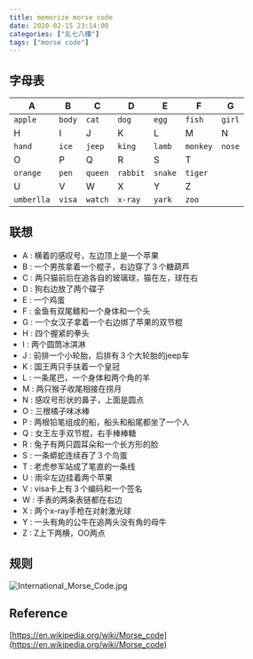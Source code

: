 ```yaml
---
title: memorize morse code
date: 2020-02-15 23:14:00
categories: ["乱七八糟"]
tags: ["morse code"]
---
```


## 字母表
| A          | B      | C       | D        | E       | F        | G      |
| ---------- | ------ | ------- | -------- | ------- | -------- | ------ |
| `apple`    | `body` | `cat`   | `dog`    | `egg`   | `fish`   | `girl` |
| H          | I      | J       | K        | L       | M        | N      |
| `hand`     | `ice`  | `jeep`  | `king`   | `lamb`  | `monkey` | `nose` |
| O          | P      | Q       | R        | S       | T        |        |
| `orange`   | `pen`  | `queen` | `rabbit` | `snake` | `tiger`  |        |
| U          | V      | W       | X        | Y       | Z        |        |
| `umberlla` | `visa` | `watch` | `x-ray`  | `yark`  | `zoo`    |        |


## 联想  

* A : 横着的感叹号，左边顶上是一个苹果
* B : 一个男孩拿着一个棍子，右边穿了３个糖葫芦
* C : 两只猫前后在追各自的玻璃球，猫在左，球在右
* D : 狗右边放了两个碟子
* E : 一个鸡蛋
* F : 金鱼有双尾鳍和一个身体和一个头　
* G : 一个女汉子拿着一个右边绑了苹果的双节棍
* H : 四个握紧的拳头
* I : 两个圆筒冰淇淋
* J : 前排一个小轮胎，后排有３个大轮胎的jeep车
* K : 国王两只手扶着一个皇冠
* L : 一条尾巴，一个身体和两个角的羊
* M : 两只猴子收尾相接在捞月
* N : 感叹号形状的鼻子，上面是圆点
* O : 三根橘子味冰棒
* P : 两根铅笔组成的船，船头和船尾都坐了一个人
* Q : 女王左手双节棍，右手棒棒糖
* R : 兔子有两只圆耳朵和一个长方形的脸
* S : 一条蟒蛇连续吞了３个鸟蛋
* T : 老虎参军站成了笔直的一条线
* U : 雨伞左边挂着两个苹果
* V : visa卡上有３个编码和一个签名
* W : 手表的两条表链都在右边
* X : 两个x-ray手枪在对射激光球
* Y : 一头有角的公牛在追两头没有角的母牛
* Z : Z上下两横，OO两点

## 规则
![International_Morse_Code.jpg](http://img.ovenx.cn/blog/International_Morse_Code.jpg?imageView2/0/w/500)

##  Reference

[https://en.wikipedia.org/wiki/Morse_code](https://en.wikipedia.org/wiki/Morse_code)